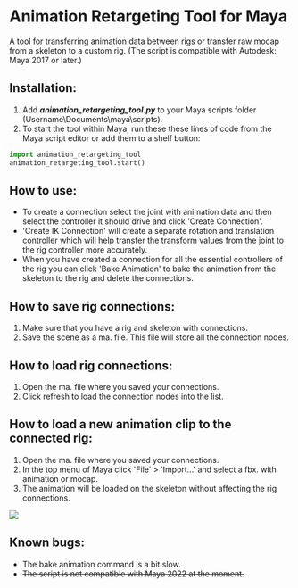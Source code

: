 # Animation Retargeting Tool for Maya

A tool for transferring animation data between rigs or transfer raw mocap from a skeleton to a custom rig. (The script is compatible with Autodesk: Maya 2017 or later.)

## Installation:
1. Add ***animation_retargeting_tool.py*** to your Maya scripts folder (Username\Documents\maya\scripts).
2. To start the tool within Maya, run these these lines of code from the Maya script editor or add them to a shelf button:

```python
import animation_retargeting_tool
animation_retargeting_tool.start()
```

## How to use:

* To create a connection select the joint with animation data and then select the controller it should drive and click 'Create Connection'.
* 'Create IK Connection' will create a separate rotation and translation controller which will help transfer the transform values from the joint to the rig controller more accurately.
* When you have created a connection for all the essential controllers of the rig you can click 'Bake Animation' to bake the animation from the skeleton to the rig and delete the connections.

## How to save rig connections:
1. Make sure that you have a rig and skeleton with connections.
2. Save the scene as a ma. file. This file will store all the connection nodes.

## How to load rig connections:
1. Open the ma. file where you saved your connections.
2. Click refresh to load the connection nodes into the list.

## How to load a new animation clip to the connected rig:
1. Open the ma. file where you saved your connections.
1. In the top menu of Maya click 'File' > 'Import...' and select a fbx. with animation or mocap.
2. The animation will be loaded on the skeleton without affecting the rig connections.

![](https://github.com/joaen/animation_retargeting_tool/blob/main/images/load_fbx.gif)

## Known bugs:
* The bake animation command is a bit slow.
* ~~The script is not compatible with Maya 2022 at the moment.~~

